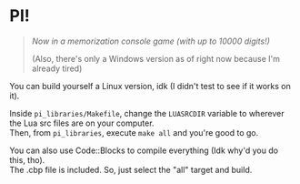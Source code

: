 # PI!  
 > *Now in a memorization console game (with up to 10000 digits!)*
 > 
 > (Also, there's only a Windows version as of right now because I'm already tired)

You can build yourself a Linux version, idk (I didn't test to see if it works on it).

Inside `pi_libraries/Makefile`, change the `LUASRCDIR` variable to wherever the Lua src files are on your computer.  
Then, from `pi_libraries`, execute `make all` and you're good to go.

You can also use Code::Blocks to compile everything (Idk why'd you do this, tho).  
The .cbp file is included. So, just select the "all" target and build.
